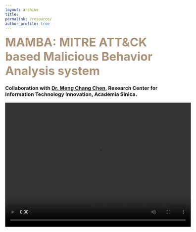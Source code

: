 ```yaml
---
layout: archive
title: 
permalink: /resource/
author_profile: true
---
```

<!-- Malware Analysis Paragraph-->
<span style="color:#AB9278;font-weight:700;font-size:38px"> MAMBA: MITRE ATT&CK based Malicious Behavior Analysis system </span>

<h3>Collaboration with <a href="https://homepage.iis.sinica.edu.tw/pages/mcc/index_en.html">Dr. Meng Chang Chen</a>, Research Center for Information Technology Innovation, Academia Sinica. </h3>
<!-- <div style= "background:#FDF8F5"> -->
  
<!--這裡放影片-->
<div align="center">
  <video width="600" height="400" controls>
  <source src="/_pages/mamba_video.mp4" type="video/mp4">
<!--   <source src="/_pages/mamba_video.ogg" type="video/ogg">
  Your browser does not support HTML video. -->
</video>
<!--   <img src="/images/Malware_Analysis.png" width="80%" height="80%">  -->
</div>
